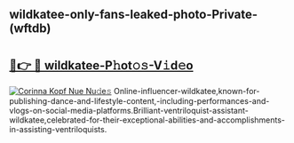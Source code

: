 ## wildkatee-only-fans​-leaked-photo​-Private-(wftdb)


# <h2><a href="https://mediaupload.pro?title=wildkatee&ref=git">🔗👉 🔴 wildkatee-P𝚑ot𝚘𝚜-V𝚒d𝚎o</a></h2>

[![Corinna Kopf Nue Nu𝚍e𝚜](https://i.imgur.com/0qMVB7G.gif)](https://mediaupload.pro?title=wildkatee&ref=git)
Online-influencer-wildkatee,known-for-publishing-dance-and-lifestyle-content,-including-performances-and-vlogs-on-social-media-platforms.Brilliant-ventriloquist-assistant-wildkatee,celebrated-for-their-exceptional-abilities-and-accomplishments-in-assisting-ventriloquists.  